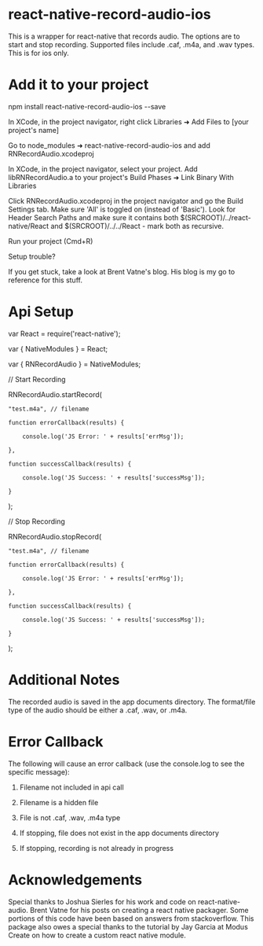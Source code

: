 # react-native-record-audio-ios

This is a wrapper for react-native that records audio. The options are to start and stop recording. Supported files include .caf, .m4a, and .wav types. This is for ios only.

# Add it to your project

npm install react-native-record-audio-ios --save

In XCode, in the project navigator, right click Libraries ➜ Add Files to [your project's name]

Go to node_modules ➜ react-native-record-audio-ios and add RNRecordAudio.xcodeproj

In XCode, in the project navigator, select your project. Add libRNRecordAudio.a to your project's Build Phases ➜ Link Binary With Libraries

Click RNRecordAudio.xcodeproj in the project navigator and go the Build Settings tab. Make sure 'All' is toggled on (instead of 'Basic'). Look for Header Search Paths and make sure it contains both $(SRCROOT)/../react-native/React and $(SRCROOT)/../../React - mark both as recursive.

Run your project (Cmd+R)

Setup trouble?

If you get stuck, take a look at Brent Vatne's blog. His blog is my go to reference for this stuff.

# Api Setup

var React = require('react-native');

var { NativeModules } = React;

var { RNRecordAudio } = NativeModules;

// Start Recording

RNRecordAudio.startRecord(

    "test.m4a", // filename

    function errorCallback(results) {

        console.log('JS Error: ' + results['errMsg']);

    },

    function successCallback(results) {

        console.log('JS Success: ' + results['successMsg']);

    }

);

// Stop Recording

RNRecordAudio.stopRecord(

    "test.m4a", // filename

    function errorCallback(results) {

        console.log('JS Error: ' + results['errMsg']);

    },

    function successCallback(results) {

        console.log('JS Success: ' + results['successMsg']);

    }

);


# Additional Notes

The recorded audio is saved in the app documents directory. The format/file type of the audio should be either a .caf, .wav, or .m4a.

# Error Callback

The following will cause an error callback (use the console.log to see the specific message):

1) Filename not included in api call

2) Filename is a hidden file

3) File is not .caf, .wav, .m4a type

4) If stopping, file does not exist in the app documents directory

5) If stopping, recording is not already in progress

# Acknowledgements

Special thanks to Joshua Sierles for his work and code on react-native-audio. Brent Vatne for his posts on creating a react native packager. Some portions of this code have been based on answers from stackoverflow. This package also owes a special thanks to the tutorial by Jay Garcia at Modus Create on how to create a custom react native module.
